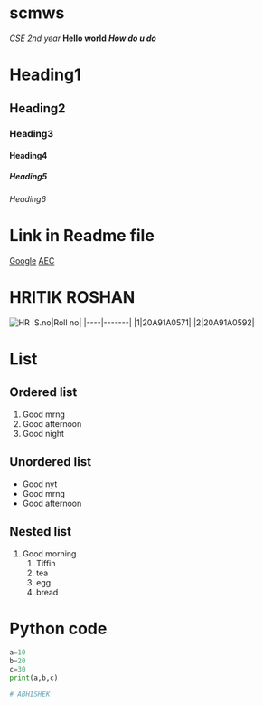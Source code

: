 # scmws
*CSE 2nd year*
**Hello world**
***How do u do***
# Heading1
## Heading2
### Heading3
#### Heading4
##### Heading5
###### Heading6
# Link in Readme file
[Google](https://www.google.co.in/)
[AEC](https://aec.edu.in/)
# HRITIK ROSHAN
![HR](https://images.mid-day.com/images/images/2021/sep/Hrithik-afp_d.jpg)
|S.no|Roll no|
|----|-------|
|1|20A91A0571|
|2|20A91A0592|
# List
## Ordered list
1. Good mrng
2. Good afternoon
3. Good night
## Unordered list
- Good nyt
- Good mrng
- Good afternoon
## Nested list
1. Good morning
   1. Tiffin
   2. tea
   3. egg
   4. bread
# Python code
``` python
a=10
b=20
c=30
print(a,b,c)

# ABHISHEK
